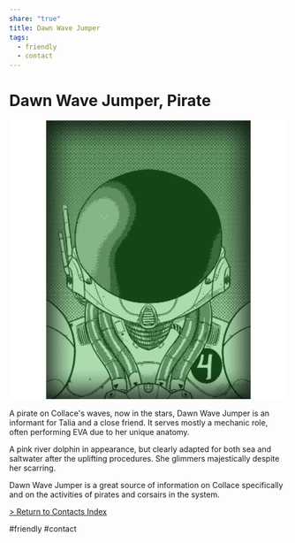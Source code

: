 ```yaml
---
share: "true"
title: Dawn Wave Jumper
tags:
  - friendly
  - contact
---
```

# Dawn Wave Jumper, Pirate  
  
![500x500](../Attachments/DawnWaveJumper.png)  
  
A pirate on Collace's waves, now in the stars, Dawn Wave Jumper is an informant for Talia and a close friend. It serves mostly a mechanic role, often performing EVA due to her unique anatomy.  
  
A pink river dolphin in appearance, but clearly adapted for both sea and saltwater after the uplifting procedures. She glimmers majestically despite her scarring.    
  
Dawn Wave Jumper is a great source of information on Collace specifically and on the activities of pirates and corsairs in the system.  
  
[> Return to Contacts Index](./index.md)  
  
#friendly #contact